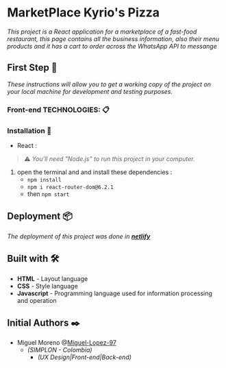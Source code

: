 # MarketPlace Kyrio's Pizza

_This project is a React application for a marketplace of a fast-food restaurant, this page contains all the business information, also their menu products and it has a cart to order across the WhatsApp API to messange_

## First Step 🚀

_These instructions will allow you to get a working copy of the project on your local machine for development and testing purposes._


### Front-end TECHNOLOGIES: 📋

### Installation 🔧

-  React : 
 > ⚠️ _You'll need _"Node.js"_ to run this project in your computer._ 
 1. open the terminal and and install these dependencies  :   
    - `npm install`
    - `npm i react-router-dom@6.2.1`
    - then `npm start`

## Deployment 📦

_The deployment of this project was done in [**netlify**](https://miguel-lopez-market-place.netlify.app/)_

## Built with 🛠️

* **HTML** - Layout language
* **CSS** - Style language
* **Javascript** - Programming language used for information processing and operation

## Initial Authors ✒️

- Miguel Moreno @[Miguel-Lopez-97](https://github.com/Miguel-Lopez-97)
   -  _(SIMPLON - Colombia)_
       -  _(UX Design|Front-end|Back-end)_
